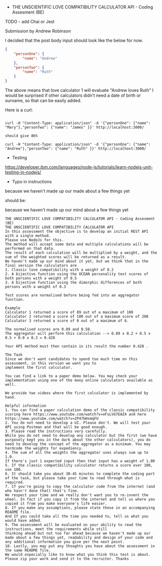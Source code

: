 * THE UNSCIENTIFIC LOVE COMPATIBILITY CALCULATOR API - Coding Assesment (BE)

TODO  - add Chai or Jest


Submission by Andrew Robinson

I decided that the post body input should look like the below for now. 

~~~json
{
	"personOne": {
		"name": "Andrew"
	},
	"personTwo": {
		"name": "Ruth"
	}
}
~~~

The above means that love calculator 1 will evaluate "Andrew loves Ruth"
I would be surprised if other calculators didn't need a date of birth or surname, so that can be easily added.

Here is a curl:

~~~~

curl -H "Content-Type: application/json" -d '{"personOne": {"name": "Mary"},"personTwo": {"name": "James" }}' http://localhost:3000/ 

should give 86%

curl -H "Content-Type: application/json" -d '{"personOne": {"name": "Andrew"},"personTwo": {"name": "Ruth" }}' http://localhost:3000/ 
~~~~


* Testing

https://developer.ibm.com/languages/node-js/tutorials/learn-nodejs-unit-testing-in-nodejs/




* Typo in instructions

because we haven't made up our made about a few things yet

should be:

because we haven't made up our mind about a few things yet




~~~~
THE UNSCIENTIFIC LOVE COMPATIBILITY CALCULATOR API - Coding Assesment (BE)
THE UNSCIENTIFIC LOVE COMPATIBILITY CALCULATOR API
In this assessment the objective is to develop an initial REST API with a single method. 
Please use NodeJs for this.
The method will accept some data and multiple calculations will be performed on that data. 
The result of each calculation will be multiplied by a weight, and the sum of the weighted scores will be returned as a result.
We haven't made up our mind about it yet, but we think that in the final version the calculators are
1. Classic love compatibility with a weight of 0.2
2. A bijective function using the OCEAN personality test scores of both persons with a weight of 0.5
3. A bijective function using the dimorphic differences of both persons with a weight of 0.3

Test scores are normalised before being fed into an aggregator function.

Example
Calculator 1 returned a score of 89 out of a maximum of 100 
Calculator 2 returned a score of 100 out of a maximum score of 200 
Calculator 3 returned a score of 0 out of a maximum of 6.

The normalised scores are 0.89 and 0.50.
The aggregator will perform this calculation --> 0.89 x 0.2 + 0.5 x 0.5 + 0.0 x 0.3 = 0.428 

Your API method must then contain in its result the number 0.428 .

The Task
Since we don't want candidates to spend too much time on this assessment, in this version we want you to 
implement the first calculator. 

You can find a link to a paper demo below. You may check your implementation using one of the many online calculators available as well. 

We provide two videos where the first calculator is implemented by hand.
  
Helpful information
1. You can find a paper calculation demo of the classic compatibility scoring here https://www.youtube.com/watch?v=oFsLVG7EAZ4 and here https://www.youtube.com/watch?v=2P47bHsmqFU
2. You do not need to develop a UI. Please don't. We will test your API using Postman and that will be good enough.
3. Please read the instructions very carefully. 
While you do not need to develop any calculator but the first (we have purposely kept you in the dark about the other calculators), you do need to develop the concept of the aggregator as a minimum. You may hardcode the weights for expediency.
4. The sum of all the weights the aggregator uses always sum up to 1.0. 
If there's just 1 expected input then that input has a weight of 1.00
5. If the classic compatibility calculator returns a score over 100, use 100.
6. It should take you about 30-45 minutes to complete the coding part of the task, but please take your time to read through what is required.
7. If you're going to copy the calculator code from the internet (and who hasn't done that) that's fine. 
We respect your time and we really don't want you to re-invent the wheel. In fact if you copy it from the internet and tell us where you copied it from you make everyone's life easier.
8. If you make any assumptions, please state these in an accompanying README file. 
And If you could take all the time you needed to, tell us what you would have added.
9. The assessment will be evaluated on your ability to read the instructions, meet the requirements while still 
thinking ahead but not too far ahead because we haven't made up our made about a few things yet, readability and design of your code and any additional information you give per the next point.
10. Lastly, you may put any thoughts you have about the assessment in the same README file. 
We would especially like to know what you think this test is about.
Please zip your work and send it to the recruiter. Thanks
~~~~